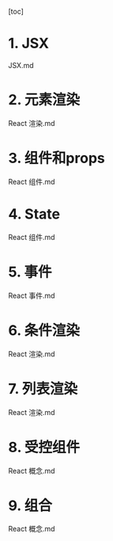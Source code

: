 [toc]

# 1. JSX
JSX.md

# 2. 元素渲染
React 渲染.md

# 3. 组件和props
React 组件.md

# 4. State
React 组件.md

# 5. 事件
React 事件.md

# 6. 条件渲染
React 渲染.md

# 7. 列表渲染
React 渲染.md

# 8. 受控组件
React 概念.md

# 9. 组合
React 概念.md

